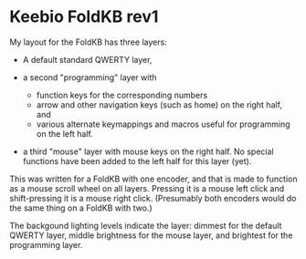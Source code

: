 # Keebio FoldKB rev1

My layout for the FoldKB has three layers:

* A default standard QWERTY layer, 

* a second "programming" layer with
    * function keys for the corresponding numbers
    * arrow and other navigation keys (such as home) on the right half, and
    * various alternate keymappings and macros useful for programming on the
    left half.

* a third "mouse" layer with mouse keys on the right half. No special functions
have been added to the left half for this layer (yet).

This was written for a FoldKB with one encoder, and that is made to function as
a mouse scroll wheel on all layers. Pressing it is a mouse left click and
shift-pressing it is a mouse right click. (Presumably both encoders would do the
same thing on a FoldKB with two.)

The backgound lighting levels indicate the layer: dimmest for the default
QWERTY layer, middle brightness for the mouse layer, and brightest for the
programming layer.
